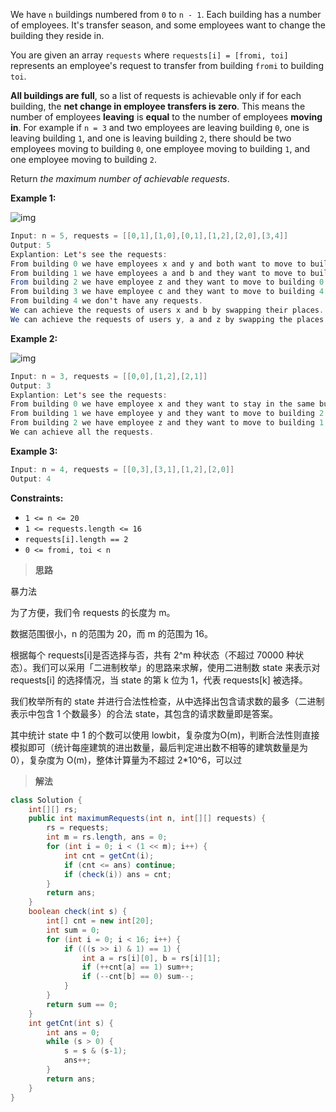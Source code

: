We have `n` buildings numbered from `0` to `n - 1`. Each building has a number of employees. It's transfer season, and some employees want to change the building they reside in.

You are given an array `requests` where `requests[i] = [fromi, toi]` represents an employee's request to transfer from building `fromi` to building `toi`.

**All buildings are full**, so a list of requests is achievable only if for each building, the **net change in employee transfers is zero**. This means the number of employees **leaving** is **equal** to the number of employees **moving in**. For example if `n = 3` and two employees are leaving building `0`, one is leaving building `1`, and one is leaving building `2`, there should be two employees moving to building `0`, one employee moving to building `1`, and one employee moving to building `2`.

Return *the maximum number of achievable requests*.

 

**Example 1:**

![img](https://assets.leetcode.com/uploads/2020/09/10/move1.jpg)

```java
Input: n = 5, requests = [[0,1],[1,0],[0,1],[1,2],[2,0],[3,4]]
Output: 5
Explantion: Let's see the requests:
From building 0 we have employees x and y and both want to move to building 1.
From building 1 we have employees a and b and they want to move to buildings 2 and 0 respectively.
From building 2 we have employee z and they want to move to building 0.
From building 3 we have employee c and they want to move to building 4.
From building 4 we don't have any requests.
We can achieve the requests of users x and b by swapping their places.
We can achieve the requests of users y, a and z by swapping the places in the 3 buildings.
```

**Example 2:**

![img](https://assets.leetcode.com/uploads/2020/09/10/move2.jpg)

```java
Input: n = 3, requests = [[0,0],[1,2],[2,1]]
Output: 3
Explantion: Let's see the requests:
From building 0 we have employee x and they want to stay in the same building 0.
From building 1 we have employee y and they want to move to building 2.
From building 2 we have employee z and they want to move to building 1.
We can achieve all the requests. 
```

**Example 3:**

```java
Input: n = 4, requests = [[0,3],[3,1],[1,2],[2,0]]
Output: 4
```

 

**Constraints:**

- `1 <= n <= 20`
- `1 <= requests.length <= 16`
- `requests[i].length == 2`
- `0 <= fromi, toi < n`



> **思路**

暴力法

为了方便，我们令 requests 的长度为 m。

数据范围很小，n 的范围为 20，而 m 的范围为 16。

根据每个 requests[i]是否选择与否，共有 2^m 种状态（不超过 70000 种状态）。我们可以采用「二进制枚举」的思路来求解，使用二进制数 state 来表示对 requests[i] 的选择情况，当 state 的第 k 位为 1，代表 requests[k] 被选择。

我们枚举所有的 state 并进行合法性检查，从中选择出包含请求数的最多（二进制表示中包含 1 个数最多）的合法 state，其包含的请求数量即是答案。

其中统计 state 中 1 的个数可以使用 lowbit，复杂度为O(m)，判断合法性则直接模拟即可（统计每座建筑的进出数量，最后判定进出数不相等的建筑数量是为 0），复杂度为 O(m)，整体计算量为不超过 2*10^6，可以过



> **解法**

```java
class Solution {
    int[][] rs;
    public int maximumRequests(int n, int[][] requests) {
        rs = requests;
        int m = rs.length, ans = 0;
        for (int i = 0; i < (1 << m); i++) {
            int cnt = getCnt(i);
            if (cnt <= ans) continue;
            if (check(i)) ans = cnt;
        }
        return ans;
    }
    boolean check(int s) {
        int[] cnt = new int[20];
        int sum = 0;
        for (int i = 0; i < 16; i++) {
            if (((s >> i) & 1) == 1) {
                int a = rs[i][0], b = rs[i][1];
                if (++cnt[a] == 1) sum++;
                if (--cnt[b] == 0) sum--;
            }
        }
        return sum == 0;
    }
    int getCnt(int s) {
        int ans = 0;
        while (s > 0) {
            s = s & (s-1);
            ans++;
        }
        return ans;
    }
}

```

